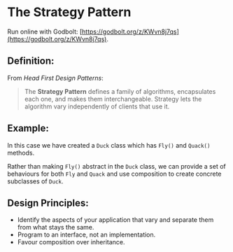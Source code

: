 # The Strategy Pattern

Run online with Godbolt: [https://godbolt.org/z/KWvn8j7qs](https://godbolt.org/z/KWvn8j7qs).

## Definition:

From *Head First Design Patterns*:

> The **Strategy Pattern** defines a family of algorithms, encapsulates each one, and makes them interchangeable.
> Strategy lets the algorithm vary independently of clients that use it.

## Example:

In this case we have created a `Duck` class which has `Fly()` and `Quack()` methods.

Rather than making `Fly()` abstract in the `Duck` class, we can provide a set of behaviours for both `Fly` and `Quack`
and use composition to create concrete subclasses of `Duck`.

## Design Principles:

* Identify the aspects of your application that vary and separate them from what stays the same.
* Program to an interface, not an implementation.
* Favour composition over inheritance.